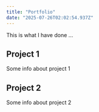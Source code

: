 ```yaml
---
title: "Portfolio"
date: "2025-07-26T02:02:54.937Z"
---
```



This is what I have done …


## Project 1

Some info about project 1


## Project 2

Some info about project 2

